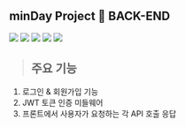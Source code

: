 ## minDay Project 📘 BACK-END

<img src="https://img.shields.io/badge/javaScript-F7DF1E?style=for-the-badge&logo=javaScript&logoColor=white">  <img src="https://img.shields.io/badge/Passport-34E27A?style=for-the-badge&logo=passport&logoColor=white">  <img src="https://img.shields.io/badge/jsonwebtokens-000000?style=for-the-badge&logo=jsonwebtokenst&logoColor=white">  <img src="https://img.shields.io/badge/express-000000?style=for-the-badge&logo=express&logoColor=white">  <img src="https://img.shields.io/badge/dotenv-ECD53F?style=for-the-badge&logo=dotenv&logoColor=white"> 


> ## 주요 기능
1. 로그인 & 회원가입 기능
2. JWT 토큰 인증 미들웨어
3. 프론트에서 사용자가 요청하는 각 API 호출 응답
